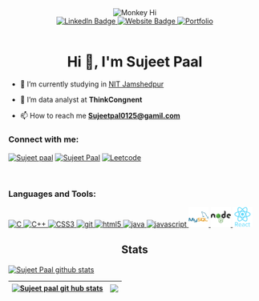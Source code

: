 <div id="header" align="center">
 <img src="https://media.giphy.com/media/sO2cxg14iOifAWXsjQ/giphy.gif" alt="Monkey Hi" width="100"/>
  <div id="badges">
  <a href="https://www.linkedin.com/in/sujeet-kumar-pal-979b9b222/">
    <img src="https://img.shields.io/badge/LinkedIn-informational?style=for-the-badge&logo=linkedin&logoColor=white" alt="LinkedIn Badge"/>
  </a>
    <a href="https://www.canva.com/design/DAFpoNvqqr0/pljrwNi7TEk-hxWolMl5ZA/edit?utm_content=DAFpoNvqqr0&utm_campaign=designshare&utm_medium=link2&utm_source=sharebutton">
    <img src="https://img.shields.io/badge/Resume-blueviolet?style=for-the-badge&logo=firefoxbrowser&logoColor=white" alt="Website Badge"/>
  </a>
  <a href="https://sujeetpaal21.github.io/Sujeetkumarportfolio.github.io/">
    <img src="https://img.shields.io/badge/portfolio-informational?style=for-the-badge&logo=portfolio&logoColor=white" alt="Portfolio"/>
  </a>
</div>
  <img src="https://komarev.com/ghpvc/?username=sujeetkumar&style=flat-square&color=blue" alt=""/>
  
</div>


<h1 align="center">Hi 👋, I'm Sujeet Paal</h1>
<!-- <h3 align="center">A passionate web developer from India</h3> -->

- 🔭 I’m currently studying in [NIT Jamshedpur](https://www.nitjsr.ac.in/)

- 🌱 I’m data analyst at **ThinkCongnent**

- 📫 How to reach me **Sujeetpal0125@gamil.com**

<h3 align="left">Connect with me:</h3>
<p align="left">
<a href="https://www.instagram.com/the_silent_night_lion/?next=%2F" target="blank"><img align="center" src="https://img.freepik.com/free-vector/instagram-icon_1057-2227.jpg?w=740&t=st=1686722104~exp=1686722704~hmac=f8cd5272a703d65819d6d4498f7c180042265ac1ec0016a8bc0c95acb672a68c" alt="Sujeet paal" height="30" width="40" /></a>
<a href="https://www.linkedin.com/in/sujeet-kumar-pal-979b9b222/" target="blank"><img align="center" src="https://upload.wikimedia.org/wikipedia/commons/c/ca/LinkedIn_logo_initials.png" alt="Sujeet Paal" height="30" width="40" /></a>
<a href="https://leetcode.com/Arya_2000_Pal/" target="blank"><img align="center" src="https://img.shields.io/badge/letcode-informational?style=for-the-badge&logo=leetcode&logoColor=white" alt="Leetcode" height="30" width="40" /></a>

</p>

<br>

<h3 align="left">Languages and Tools:</h3>
<p align="left"> <a href="https://www.cprogramming.com/" target="_blank" rel="noreferrer"> <img src="https://img.shields.io/badge/C-informational?style=for-the-badge&logo=C&logoColor=white" alt="C" width="40" height="40"/> </a> <a href="https://www.javatpoint.com/cpp-tutorial" target="_blank" rel="noreferrer"> <img src="https://img.shields.io/badge/C++-informational?style=for-the-badge&logo=C++&logoColor=white" alt="C++" width="40" height="40"/> </a> <a href="https://www.w3schools.com/css/" target="_blank" rel="noreferrer"> <img src="https://img.shields.io/badge/CSS-informational?style=for-the-badge&logo=CSS&logoColor=white" alt="CSS3" width="40" height="40"/> </a> <a href="https://git-scm.com/" target="_blank" rel="noreferrer"> <img src="https://img.shields.io/badge/git-informational?style=for-the-badge&logo=git&logoColor=white" alt="git" width="40" height="40"/> </a> <a href="https://www.w3.org/html/" target="_blank" rel="noreferrer"> <img src="https://img.shields.io/badge/htlm5-informational?style=for-the-badge&logo=html5&logoColor=white" alt="html5" width="40" height="40"/> </a> <a href="https://www.java.com" target="_blank" rel="noreferrer"> <img src="https://logowik.com/content/uploads/images/731_java.jpg" alt="java" width="40" height="40"/> </a> <a href="https://developer.mozilla.org/en-US/docs/Web/JavaScript" target="_blank" rel="noreferrer"> <img src="https://www.freepnglogos.com/uploads/javascript-png/javascript-logo-transparent-logo-javascript-images-3.png" alt="javascript" width="40" height="40"/>  <a href="https://www.mysql.com/" target="_blank" rel="noreferrer"> <img src="https://raw.githubusercontent.com/devicons/devicon/master/icons/mysql/mysql-original-wordmark.svg" alt="mysql" width="40" height="40"/> </a> <a href="https://nodejs.org" target="_blank" rel="noreferrer"> <img src="https://raw.githubusercontent.com/devicons/devicon/master/icons/nodejs/nodejs-original-wordmark.svg" alt="nodejs" width="40" height="40"/> </a> <a href="https://reactjs.org/" target="_blank" rel="noreferrer"> <img src="https://raw.githubusercontent.com/devicons/devicon/master/icons/react/react-original-wordmark.svg" alt="react" width="40" height="40"/> </a> </p>


<!-- --------------------------------------------------------------------------------------------------------------------------------------- -->


<h2 align="center">Stats</h2>

<a href="https://github.com/Sujeetpaal21"><img align="center" src="https://streak-stats.demolab.com/?user=Sujeetpaal21&theme=highcontrast" alt="Sujeet Paal github stats" /></a>

| <a href="https://github.com/Sujeetpaal21"><img align="center" src="https://github-readme-stats.vercel.app/api?username=Sujeetpaal21&count_private=true&theme=vision-friendly-dark&show_icons=true" alt="Sujeet paal git hub stats" /></a> | <a href="https://github.com/Sujeetpaal21"><img align="center" src="https://github-readme-stats.vercel.app/api/top-langs/?username=Sujeetpaal21&layout=compact&theme=vision-friendly-dark" /></a> |
| ------------- | ------------- |

